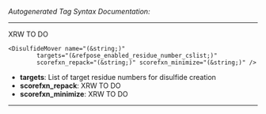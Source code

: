 _Autogenerated Tag Syntax Documentation:_

---
XRW TO DO

```
<DisulfideMover name="(&string;)"
        targets="(&refpose_enabled_residue_number_cslist;)"
        scorefxn_repack="(&string;)" scorefxn_minimize="(&string;)" />
```

-   **targets**: List of target residue numbers for disulfide creation
-   **scorefxn_repack**: XRW TO DO
-   **scorefxn_minimize**: XRW TO DO

---

